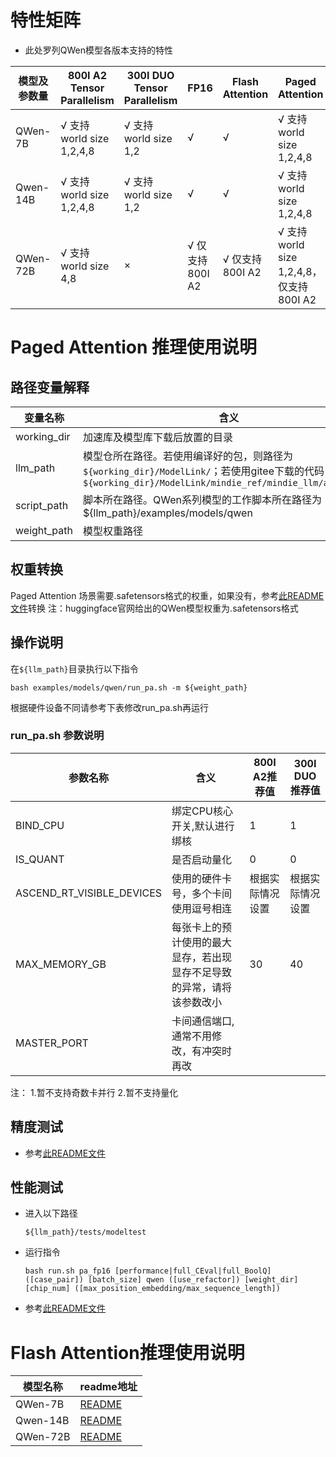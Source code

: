 # 特性矩阵

- 此处罗列QWen模型各版本支持的特性

| 模型及参数量 | 800I A2 Tensor Parallelism | 300I DUO Tensor Parallelism | FP16           | Flash Attention | Paged Attention                       | W8A8量化 | W8A16量化 |
|-------------|----------------------------|-----------------------------|----------------|-----------------|---------------------------------------|----------|----------|
| QWen-7B     | √ 支持world size 1,2,4,8   | √ 支持world size 1,2         | √              | √               | √ 支持world size 1,2,4,8               | ×       | ×        |
| Qwen-14B    | √ 支持world size 1,2,4,8   | √ 支持world size 1,2         | √              | √               | √ 支持world size 1,2,4,8               | ×       | ×        |
| QWen-72B    | √ 支持world size 4,8       | ×                            | √ 仅支持800I A2 | √ 仅支持800I A2 | √ 支持world size 1,2,4,8，仅支持800I A2 | ×      | ×         |

# Paged Attention 推理使用说明

## 路径变量解释

| 变量名称     | 含义                                                                                                                                                       |
|-------------|------------------------------------------------------------------------------------------------------------------------------------------------------------|
| working_dir | 加速库及模型库下载后放置的目录                                                                                                                                |
| llm_path    | 模型仓所在路径。若使用编译好的包，则路径为`${working_dir}/ModelLink/`；若使用gitee下载的代码，则路径为`${working_dir}/ModelLink/mindie_ref/mindie_llm/atb_models` |
| script_path | 脚本所在路径。QWen系列模型的工作脚本所在路径为${llm_path}/examples/models/qwen                                                                                 |
| weight_path | 模型权重路径                                                                                                                                                |

## 权重转换

Paged Attention 场景需要.safetensors格式的权重，如果没有，参考[此README文件](../../README.md)转换
注：huggingface官网给出的QWen模型权重为.safetensors格式

## 操作说明

在`${llm_path}`目录执行以下指令

```shell
bash examples/models/qwen/run_pa.sh -m ${weight_path}
```

根据硬件设备不同请参考下表修改run_pa.sh再运行

### run_pa.sh 参数说明

| 参数名称                   | 含义                                                             | 800I A2推荐值   | 300I DUO推荐值  |
|---------------------------|------------------------------------------------------------------|----------------|-----------------|
| BIND_CPU                  | 绑定CPU核心开关,默认进行绑核                                       | 1              | 1               |
| IS_QUANT                  | 是否启动量化                                                      | 0              | 0               |
| ASCEND_RT_VISIBLE_DEVICES | 使用的硬件卡号，多个卡间使用逗号相连                                | 根据实际情况设置 | 根据实际情况设置 |
| MAX_MEMORY_GB             | 每张卡上的预计使用的最大显存，若出现显存不足导致的异常，请将该参数改小 | 30              | 40             |
| MASTER_PORT               | 卡间通信端口,通常不用修改，有冲突时再改                             |                 |                |

注：
1.暂不支持奇数卡并行
2.暂不支持量化

## 精度测试

- 参考[此README文件](../../../tests/modeltest/README.md)

## 性能测试

- 进入以下路径
  ```shell
  ${llm_path}/tests/modeltest
  ```
- 运行指令
  ```shell
  bash run.sh pa_fp16 [performance|full_CEval|full_BoolQ] ([case_pair]) [batch_size] qwen ([use_refactor]) [weight_dir] [chip_num] ([max_position_embedding/max_sequence_length])
  ```

- 参考[此README文件](../../../tests/modeltest/README.md)

# Flash Attention推理使用说明

| 模型名称  | readme地址                                             |
|----------|--------------------------------------------------------|
| QWen-7B  | [README](../../../pytorch/examples/qwen/7b/README.md)  |
| Qwen-14B | [README](../../../pytorch/examples/qwen/14b/README.md) |
| QWen-72B | [README](../../../pytorch/examples/qwen/72b/README.md) |